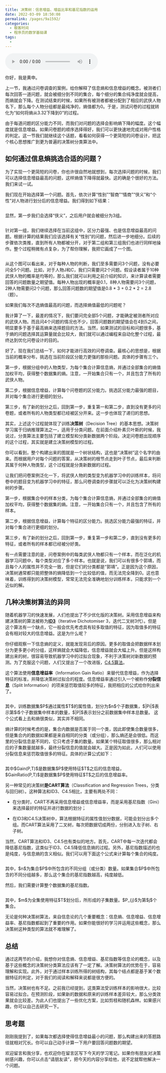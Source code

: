 ```yaml
---
title: 决策树：信息增益、增益比率和基尼指数的运用
date: 2022-03-09 18:50:08
permalink: /pages/9a1592/
categories:
  - 极客时间
  - 程序员的数学基础课
tags:
  - 
---
```

<audio title="27.决策树：信息增益、增益比率和基尼指数的运用" src="https://static001.geekbang.org/resource/audio/60/e3/60e7143bfe1f4be56eb8dd417894a0e3.mp3" controls="controls"></audio> 
<p>你好，我是黄申。</p><p>上一节，我通过问卷调查的案例，给你解释了信息熵和信息增益的概念。被测者们每次回答一道问题，就会被细分到不同的集合，每个细分的集合纯净度就会提高，而熵就会下降。在测试结束的时候，如果所有被测者都被分配到了相应的武侠人物名下，那么每个人物分组都是最纯净的，熵值都为0。于是，测试问卷的过程就转化为“如何将熵从3.32下降到0”的过程。</p><p>由于每道问题的区分能力不同，而我们对问题的选择会影响熵下降的幅度。这个幅度就是信息增益。如果问卷题的顺序选择得好，我们可以更快速地完成对用户性格的判定。这一节我们就继续这个话题，看看如何获得一个更简短的问卷设计，把这个核心思想推广到更为普遍的决策树分类算法中。</p><h2>如何通过信息熵挑选合适的问题？</h2><p>为了实现一个更简短的问卷，你也许很自然地就想到，每次选择问题的时候，我们可以选择信息增益最高的问题，这样熵值下降得就最快。这的确是个很好的方法。我们来试一试。</p><p>我们现在开始选择第一个问题。首先，依次计算“性别”“智商”“情商”“侠义”和“个性”对人物进行划分后的信息增益。我们得到如下结果：</p><p><img src="https://static001.geekbang.org/resource/image/9f/11/9f135e031841f15012ed997a1dd30a11.png?wh=1276*156" alt=""></p><p>显然，第一步我们会选择“侠义”，之后用户就会被细分为3组。</p><p><img src="https://static001.geekbang.org/resource/image/7c/42/7cd2a03c7b5fd5f6b94e69c89b70c142.png?wh=1278*446" alt=""><img src="https://static001.geekbang.org/resource/image/a1/b8/a12483f003569c79899c143d28c332b8.png?wh=1272*400" alt=""><img src="https://static001.geekbang.org/resource/image/09/10/0957e7645a48a21e9409886963270b10.png?wh=1274*388" alt=""></p><p>针对第一组，我们继续选择在当前这组中，区分力最强、也是信息增益最高的问题。根据计算的结果我们应该选择有关“性别”的问题，然后进一步地细分。后续的步骤依次类推，直到所有人物都被分开，对于第二组和第三组我们也进行同样地操作。整个过程稍微有点复杂，为了帮你理解，我把它画成了一个图。</p><!-- [[[read_end]]] --><p><img src="https://static001.geekbang.org/resource/image/9d/1c/9db1ccd4fd4aa2cd03d74f02811abb1c.png?wh=1666*850" alt=""></p><p>从这个图可以看出来，对于每种人物的判断，我们至多需要问3个问题，没有必要问全5个问题。比如，对于人物J和C，我们只需要问2个问题。假设读者属于10种武侠人物的概率是均等的，那么我们就可以利用之前介绍的知识，来计算读者需要回答的问题数量之期望值。每种人物出现的概率是0.1，8种人物需要问3个问题，2种人物需要问2个问题，那么回答问题数的期望值是0.8 * 3 + 0.2 * 2 = 2.8（题）。</p><p>如果我们每次不选熵值最高的问题，而选择熵值最低的问题呢？</p><p>我计算了一下，最差的情况下，我们要问完全部5个问题，才能确定被测者所对应的武侠人物。而且问4个问题的情况也不少，回答问题数的期望值会在4到5之间，明显要多于基于最高熵来选择题目的方法。当然，如果测试的目标和问题很多，基于熵的问题选择其运算量就会比较大，我们就可以通过编程来自动化整个过程，最终达到优化问卷设计的目的。</p><p>好了，现在我们总结一下，如何才能进行高效的问卷调查。最核心的思想是，根据当前的概率分布，挑选在当前阶段区分能力更强的那些问题。具体的步骤有三个。</p><p>第一步，根据分组中的人物类型，为每个集合计算信息熵，并通过全部集合的熵值加权平均，获得整个数据集的熵。注意，一开始集合只有一个，并且包含了所有的武侠人物。</p><p>第二步，根据信息增益，计算每个问卷题的区分能力。挑选区分能力最强的题目，并对每个集合进行更细的划分。</p><p>第三步，有了新的划分之后，回到第一步，重复第一和第二步，直到没有更多的问卷题，或者所有的人物类型都已经被区分开来。这一步也体现了递归的思想。</p><p>其实，上述这个过程就体现了训练<strong>决策树</strong>（Decision Tree）的基本思想。决策树学习属于归纳推理算法之一，适用于分类问题。在前面介绍朴素贝叶斯的时候，我说过，分类算法主要包括了建立模型和分类新数据两个阶段。决定问卷题出现顺序的这个过程，其实就是建立决策树模型的过程。</p><p>你可以看到，整个构建出来的图就是一个树状结构，这也是“决策树”这个名字的由来。而根据用户对每个问题的答案，从决策树的根节点走到叶子节点，最后来判断其属于何种人物类型，这个过程就是分类新数据的过程。</p><p>让我们把问卷案例泛化一下，将武侠人物的类型变为机器学习中的训练样本，将问卷中的题目变为机器学习中的特征，那么问卷调查的步骤就可以泛化为决策树构建树的步骤。</p><p>第一步，根据集合中的样本分类，为每个集合计算信息熵，并通过全部集合的熵值加权平均，获得整个数据集的熵。注意，一开始集合只有一个，并且包含了所有的样本。</p><p>第二步，根据信息增益，计算每个特征的区分能力。挑选区分能力最强的特征，并对每个集合进行更细的划分。</p><p>第三步，有了新的划分之后，回到第一步，重复第一步和第二步，直到没有更多的特征，或者所有的样本都已经被分好类。</p><p>有一点需要注意的是，问卷案例中的每类武侠人物都只有一个样本，而在泛化的机器学习问题中，每个类型对应了多个样本。也就是说，我们可以有很多个郭靖，而且每个人的属性并不完全一致，但是它们的分类都是“郭靖”。正是因为这个原因，决策树通常都只能把整体的熵降低到一个比较低的值，而无法完全降到0。这也意味着，训练得到的决策树模型，常常无法完全准确地划分训练样本，只能求到一个近似的解。</p><h2>几种决策树算法的异同</h2><p>随着机器学习的快速发展，人们也提出了不少优化版的决策树。采用信息增益来构建决策树的算法被称为<a href="https://zh.wikipedia.org/wiki/ID3%E7%AE%97%E6%B3%95"><strong>ID3</strong></a>（Iterative Dichotomiser 3，迭代二叉树3代）。但是这个算法有一个缺点，它一般会优先考虑具有较多取值的特征，因为取值多的特征会有相对较大的信息增益。这是为什么呢？</p><p>你仔细观察一下信息熵的定义，就能发现背后的原因。更多的取值会把数据样本划分为更多更小的分组，这样熵就会大幅降低，信息增益就会大幅上升。但是这样构建出来的树，很容易导致机器学习中的过拟合现象，不利于决策树对新数据的预测。为了克服这个问题，人们又提出了一个改进版，<a href="https://zh.wikipedia.org/wiki/C4.5%E7%AE%97%E6%B3%95">C4.5算法</a>。</p><p>这个算法使用<strong>信息增益率</strong>（Information Gain Ratio）来替代信息增益，作为选择特征的标准，并降低决策树过拟合的程度。信息增益率通过引入一个被称作<strong>分裂信息</strong>（Split Information）的项来惩罚取值较多的特征，我把相应的公式给你列出来了。</p><p><img src="https://static001.geekbang.org/resource/image/1d/a2/1d2d93ed55bfe09f256a9b72ca6c88a2.png?wh=884*178" alt=""></p><p>其中，训练数据集$P$通过属性$T$的属性值，划分为$n$个子数据集，$|Pi|$表示第$i$个子数据集中样本的数量，$|P|$表示划分之前数据集中样本总数量。 这个公式看上去和熵很类似，其实并不相同。</p><p>熵计算的时候考虑的是，集合内数据是否属于同一个类，因此即使集合数量很多，但是集合内的数据如果都是来自相同的分类（或分组），那么熵还是会很低。而这里的分裂信息是不同的，它只考虑子集的数量。如果某个特征取值很多，那么相对应的子集数量就越多，最终分裂信息的值就会越大。正是因为如此，人们可以使用分裂信息来惩罚取值很多的特征。具体的计算公式如下：</p><p><img src="https://static001.geekbang.org/resource/image/01/c4/01f28b759dae3e5fa7139535984eb6c4.png?wh=798*174" alt=""></p><p>其中$Gain(P,T)$是数据集$P$使用特征$T$之后的信息增益，$GainRatio(P,T)$是数据集$P$使用特征$T$之后的信息增益率。</p><p>另一种常见的决策树<strong>是CART算法</strong>（Classification and Regression Trees，分类与回归树）。这种算法和ID3、C4.5相比，主要有两处不同：</p><ul>
<li>
<p>在分类时，CART不再采用信息增益或信息增益率，而是采用基尼指数（Gini）来选择最好的特征并进行数据的划分；</p>
</li>
<li>
<p>在ID3和C4.5决策树中，算法根据特征的属性值划分数据，可能会划分出多个组。而CART算法采用了二叉树，每次把数据切成两份，分别进入左子树、右子树。</p>
</li>
</ul><p>当然，CART算法和ID3、C4.5也有类似的地方。首先，CART中每一次迭代都会降低基尼指数，这类似于ID3、C4.5降低信息熵的过程。另外，基尼指数描述的也是纯度，与信息熵的含义相似。我们可以用下面这个公式来计算每个集合的纯度。</p><p><img src="https://static001.geekbang.org/resource/image/99/69/99ac2d02888b882c6a411316b037d369.png?wh=406*152" alt=""></p><p>其中，$n$为集合$P$中所包含的不同分组（或分类）数量。如果集合$P$中所包含的不同分组越多，那么这个集合的基尼指数越高，纯度越低。</p><p>然后，我们需要计算整个数据集的基尼指数。</p><p><img src="https://static001.geekbang.org/resource/image/de/3f/de267e07a31038e848d4396a45ccf23f.png?wh=556*162" alt=""></p><p>其中，$m$为全集使用特征$T$划分后，所形成的子集数量。$P_{j}$为第$j$个集合。</p><p>无论是何种决策树算法，来自信息论的几个重要概念：信息熵、信息增益、信息增益率、基尼指数都起到了重要的作用。如果你能很好的学习并运用这些概念，那么决策树这种类型的算法就不难理解了。</p><h2>总结</h2><p>通过这两节的介绍，我想你对信息熵、信息增益、基尼指数等信息论的概念，以及基于这些概念的决策树分类算法应该有了一定了解。决策树算法的优势在于，容易理解和实现。此外，对于通过样本训练所得的树结构，其每个结点都是基于某个数据特征的判定，对于我们的阅读和解释来说都是很方便的。</p><p>当然，决策树也有不足。之前我已经提到，这类算法受训练样本的影响很大，比较容易过拟合。在预测阶段，如果新的数据和原来的训练样本差异较大，那么分类效果就会比较差。为此人们也提出了一些优化方案，比如剪枝和随机森林。如果感兴趣，你可以自己去研究一下。</p><h2>思考题</h2><p>刚刚我提到了，如果每次都选择使得信息增益最小的问题，那么构建出来的答题路径就相对冗长。你可以自己动手计算一下用户要回答问题数的期望。</p><p><span class="orange">欢迎留言和我分享，也欢迎你在留言区写下今天的学习笔记。如果你有朋友对决策树感兴趣，你可以点击“请朋友读”，把今天的内容分享给他，说不定就帮他解决一个问题。</span></p>